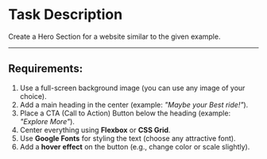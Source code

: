 # Task Description

Create a Hero Section for a website similar to the given example.

---

## Requirements:

1. Use a full-screen background image (you can use any image of your choice).
2. Add a main heading in the center (example: *"Maybe your Best ride!"*).
3. Place a CTA (Call to Action) Button below the heading (example: *"Explore More"*).
4. Center everything using **Flexbox** or **CSS Grid**.
5. Use **Google Fonts** for styling the text (choose any attractive font).
6. Add a **hover effect** on the button (e.g., change color or scale slightly).
